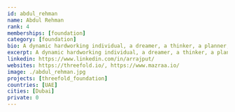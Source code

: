 ```yaml
---
id: abdul_rehman
name: Abdul Rehman
rank: 4
memberships: [foundation]
category: [foundation]
bio: A dynamic hardworking individual, a dreamer, a thinker, a planner, an explorer. Never an idle day! Over 8 years of industrial experience in Telecom - IT Management and opensource technologies, particularly Telecom/VoIP, Networks, IT Systems and Support, Systems Engineering and Servers Administration. In 13 years of my technology career, never ever I have come across an IT company that has such an exciting and thrilling mission and vision about the digital future of our planet. Most IT companies out there revolve around a few apps and their infrastructure, overall very limited in how they can innovate and make a difference to the technology globally. ThreeFold is the first company that I have seen in my 13 years that has a powerful idea that can potentially reshape our digital future. This is a movement, not a profitable business. I strongly believe that the idea of a responsible, secure and a decentralized INTERNET is going to take off soon and Threefold is going to be the pioneer of it.
excerpt: A dynamic hardworking individual, a dreamer, a thinker, a planner, an explorer.
linkedin: https://www.linkedin.com/in/arrajput/
websites: https://threefold.io/, https://www.mazraa.io/
image: ./abdul_rehman.jpg
projects: [threefold_foundation]
countries: [UAE]
cities: [Dubai]
private: 0
---
```


